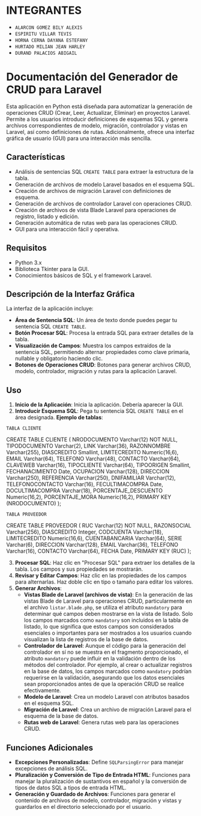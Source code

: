 
# INTEGRANTES

- `ALARCON GOMEZ BILY ALEXIS`
- `ESPIRITU VILLAR TEVIS`
- `HORNA CERNA DAYANA ESTEFANY` 
- `HURTADO MILIAN JEAN HARLEY`
- `DURAND PALACIOS ABIGAIL`
     
      
# Documentación del Generador de CRUD para Laravel

Esta aplicación en Python está diseñada para automatizar la generación de operaciones CRUD (Crear, Leer, Actualizar, Eliminar) en proyectos Laravel. Permite a los usuarios introducir definiciones de esquemas SQL y genera archivos correspondientes de modelo, migración, controlador y vistas en Laravel, así como definiciones de rutas. Adicionalmente, ofrece una interfaz gráfica de usuario (GUI) para una interacción más sencilla.

## Características

- Análisis de sentencias SQL `CREATE TABLE` para extraer la estructura de la tabla.
- Generación de archivos de modelo Laravel basados en el esquema SQL.
- Creación de archivos de migración Laravel con definiciones de esquema.
- Generación de archivos de controlador Laravel con operaciones CRUD.
- Creación de archivos de vista Blade Laravel para operaciones de registro, listado y edición.
- Generación automática de rutas web para las operaciones CRUD.
- GUI para una interacción fácil y operativa.

## Requisitos

- Python 3.x
- Biblioteca Tkinter para la GUI.
- Conocimientos básicos de SQL y el framework Laravel.

## Descripción de la Interfaz Gráfica

La interfaz de la aplicación incluye:

- **Área de Sentencia SQL**: Un área de texto donde puedes pegar tu sentencia SQL `CREATE TABLE`.
- **Botón Procesar SQL**: Procesa la entrada SQL para extraer detalles de la tabla.
- **Visualización de Campos**: Muestra los campos extraídos de la sentencia SQL, permitiendo alternar propiedades como clave primaria, nullable y obligatorio haciendo clic.
- **Botones de Operaciones CRUD**: Botones para generar archivos CRUD, modelo, controlador, migración y rutas para la aplicación Laravel.

## Uso

1. **Inicio de la Aplicación**: Inicia la aplicación. Debería aparecer la GUI.
2. **Introducir Esquema SQL**: Pega tu sentencia SQL `CREATE TABLE` en el área designada.
**Ejemplo de tablas**: 

`TABLA CLIENTE`

CREATE TABLE CLIENTE
(
  NRODOCUMENTO Varchar(12) NOT NULL,
  TIPODOCUMENTO Varchar(2),
  LINK Varchar(36),
  RAZONNOMBRE Varchar(255),
  DIASCREDITO Smallint,
  LIMITECREDITO Numeric(16,6),
  EMAIL Varchar(64),
  TELEFONO Varchar(48),
  CONTACTO Varchar(64),
  CLAVEWEB Varchar(16),
  TIPOCLIENTE Varchar(64),
  TIPOORIGEN Smallint,
  FECHANACIMIENTO Date,
  OCUPACION Varchar(128),
  DIRECCION Varchar(250),
  REFERENCIA Varchar(250),
  DNIFAMILIAR Varchar(12),
  TELEFONOCONTACTO Varchar(16),
  FECULTIMACOMPRA Date,
  DOCULTIMACOMPRA Varchar(18),
  PORCENTAJE_DESCUENTO Numeric(16,2),
  PORCENTAJE_MORA Numeric(16,2),
  PRIMARY KEY (NRODOCUMENTO)
);

`TABLA PROVEEDOR`

CREATE TABLE PROVEEDOR
(
  RUC Varchar(12) NOT NULL,
  RAZONSOCIAL Varchar(256),
  DIASCREDITO Integer,
  CODCUENTA Varchar(18),
  LIMITECREDITO Numeric(16,6),
  CUENTABANCARIA Varchar(64),
  SERIE Varchar(6),
  DIRECCION Varchar(128),
  EMAIL Varchar(36),
  TELEFONO Varchar(16),
  CONTACTO Varchar(64),
  FECHA Date,
  PRIMARY KEY (RUC)
);


3. **Procesar SQL**: Haz clic en "Procesar SQL" para extraer los detalles de la tabla. Los campos y sus propiedades se mostrarán.
4. **Revisar y Editar Campos**: Haz clic en las propiedades de los campos para alternarlas. Haz doble clic en tipo o tamaño para editar los valores.
5. **Generar Archivos**:
   - **Vistas Blade de Laravel (archivos de vista)**: En la generación de las vistas Blade de Laravel para operaciones CRUD, particularmente en el archivo `listar.blade.php`, se utiliza el atributo `mandatory` para determinar qué campos deben mostrarse en la vista de listado. Solo los campos marcados como `mandatory` son incluidos en la tabla de listado, lo que significa que estos campos son considerados esenciales o importantes para ser mostrados a los usuarios cuando visualizan la lista de registros de la base de datos.
    - **Controlador de Laravel**: Aunque el código para la generación del controlador en sí no se muestra en el fragmento proporcionado, el atributo `mandatory` puede influir en la validación dentro de los métodos del controlador. Por ejemplo, al crear o actualizar registros en la base de datos, los campos marcados como `mandatory` podrían requerirse en la validación, asegurando que los datos esenciales sean proporcionados antes de que la operación CRUD se realice efectivamente.
    - **Modelo de Laravel**:  Crea un modelo Laravel con atributos basados en el esquema SQL.
    - **Migración de Laravel**:  Crea un archivo de migración Laravel para el esquema de la base de datos.
    - **Rutas web de Laravel**: Genera rutas web para las operaciones CRUD.

## Funciones Adicionales

- **Excepciones Personalizadas**: Define `SQLParsingError` para manejar excepciones de análisis SQL.
- **Pluralización y Conversión de Tipo de Entrada HTML**: Funciones para manejar la pluralización de sustantivos en español y la conversión de tipos de datos SQL a tipos de entrada HTML.
- **Generación y Guardado de Archivos**: Funciones para generar el contenido de archivos de modelo, controlador, migración y vistas y guardarlos en el directorio seleccionado por el usuario.


